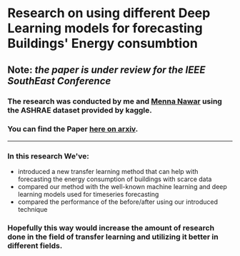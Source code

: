 # Research on using different Deep Learning models for forecasting Buildings' Energy consumbtion
## Note: _the paper is under review for the IEEE SouthEast Conference_
### The research was conducted by me and [Menna Nawar](https://github.com/mennanawar) using the ASHRAE dataset provided by kaggle.
### You can find the Paper [here on arxiv](https://arxiv.org/abs/2301.10663).

---------------------------------------

### In this research We've:
- introduced a new transfer learning method that can help with forecasting the energy consumption of buildings with scarce data
- compared our method with the well-known machine learning and deep learning models used for timeseries forecasting
- compared the performance of the before/after using our introduced technique

### Hopefully this way would increase the amount of research done in the field of transfer learning and utilizing it better in different fields.
    
